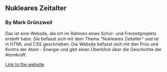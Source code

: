 ## Nukleares Zeitalter

### By Mark Grünzweil

Das ist eine Website, die ich im Rahmen eines Schul- und Freizeitprojekts erstellt habe. Sie befasst sich mit dem Thema "Nukleares Zeitalter" und ist in HTML und CSS geschrieben. Die Website befasst sich mit den Pros und Kontra der Atom - Energie und gibt einen Überblick über die Geschichte der Atomkraft.

[Link to the website](https://m-gruen.github.io/Nukleares-Zeitalter/)